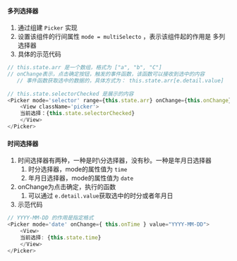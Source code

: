 

#### 多列选择器
1. 通过组建 `Picker` 实现
2. 设置该组件的行间属性  `mode = multiSelecto` ，表示该组件起的作用是 多列选择器
3. 具体的示范代码
```js
// this.state.arr 是一个数组，格式为 ["a", "b", "C"]
// onChange表示，点击确定按钮，触发的事件函数，该函数可以接收到选中的内容
   // 事件函数获取选中的数据的，具体方式为： this.state.arr[e.detail.value]
   
// this.state.selectorChecked 是展示的内容
<Picker mode='selector' range={this.state.arr} onChange={this.onChange}>
    <View className='picker'>
    当前选择：{this.state.selectorChecked}
    </View>
</Picker>
```




#### 时间选择器
1. 时间选择器有两种，一种是时\分选择器，没有秒。一种是年月日选择器
   1. 时分选择器，mode的属性值为 `time`
   2. 年月日选择器，mode的属性值为 `date`
2. onChange为点击确定，执行的函数
   1. 可以通过 `e.detail.value`获取选中的时分或者年月日
3. 示范代码
```js
// YYYY-MM-DD 的作用是指定格式
<Picker mode='date' onChange={ this.onTime } value="YYYY-MM-DD">
    <View>
    当前选择: {this.state.time}
    </View>
</Picker>
```